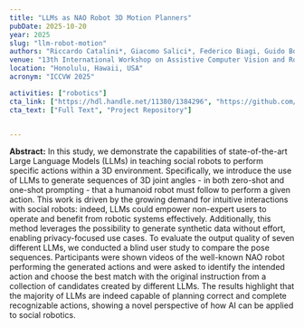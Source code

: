 ```yaml
---
title: "LLMs as NAO Robot 3D Motion Planners"
pubDate: 2025-10-20
year: 2025
slug: "llm-robot-motion"
authors: "Riccardo Catalini*, Giacomo Salici*, Federico Biagi, Guido Borghi, Luigi Biagiotti, Roberto Vezzani"
venue: "13th International Workshop on Assistive Computer Vision and Robotics (ACVR) - in Conjunction With ICCV 2025"
location: "Honolulu, Hawaii, USA"
acronym: "ICCVW 2025"

activities: ["robotics"]
cta_link: ["https://hdl.handle.net/11380/1384296", "https://github.com/iot-unimore/llm-nao-motion"]
cta_text: ["Full Text", "Project Repository"]


---
```


**Abstract:** In this study, we demonstrate the capabilities of state-of-the-art Large Language Models (LLMs) in teaching social robots to perform specific actions within a 3D environment. Specifically, we introduce the use of LLMs to generate sequences of 3D joint angles - in both zero-shot and one-shot prompting - that a humanoid robot must follow to perform a given action. This work is driven by the growing demand for intuitive interactions with social robots: indeed, LLMs could empower non-expert users to operate and benefit from robotic systems effectively. Additionally, this method leverages the possibility to generate synthetic data without effort, enabling privacy-focused use cases. To evaluate the output quality of seven different LLMs, we conducted a blind user study to compare the pose sequences. Participants were shown videos of the well-known NAO robot performing the generated actions and were asked to identify the intended action and choose the best match with the original instruction from a collection of candidates created by different LLMs. The results highlight that the majority of LLMs are indeed capable of planning correct and complete recognizable actions, showing a novel perspective of how AI can be applied to social robotics.

